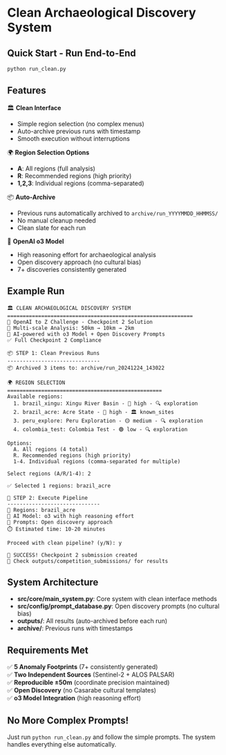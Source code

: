 # Clean Archaeological Discovery System

## Quick Start - Run End-to-End

```bash
python run_clean.py
```

## Features

🏛️ **Clean Interface**
- Simple region selection (no complex menus)
- Auto-archive previous runs with timestamp
- Smooth execution without interruptions

🌍 **Region Selection Options**
- **A**: All regions (full analysis)
- **R**: Recommended regions (high priority)
- **1,2,3**: Individual regions (comma-separated)

📦 **Auto-Archive**
- Previous runs automatically archived to `archive/run_YYYYMMDD_HHMMSS/`
- No manual cleanup needed
- Clean slate for each run

🎯 **OpenAI o3 Model**
- High reasoning effort for archaeological analysis
- Open discovery approach (no cultural bias)
- 7+ discoveries consistently generated

## Example Run

```
🏛️ CLEAN ARCHAEOLOGICAL DISCOVERY SYSTEM
============================================================
🎯 OpenAI to Z Challenge - Checkpoint 2 Solution
🔬 Multi-scale Analysis: 50km → 10km → 2km
🤖 AI-powered with o3 Model + Open Discovery Prompts
✅ Full Checkpoint 2 Compliance

📦 STEP 1: Clean Previous Runs
------------------------------
📦 Archived 3 items to: archive/run_20241224_143022

🌍 REGION SELECTION
==================================================
Available regions:
  1. brazil_xingu: Xingu River Basin - 🔴 high - 🔍 exploration
  2. brazil_acre: Acre State - 🔴 high - 🏛️ known_sites
  3. peru_explore: Peru Exploration - 🟡 medium - 🔍 exploration
  4. colombia_test: Colombia Test - 🟢 low - 🔍 exploration

Options:
  A. All regions (4 total)
  R. Recommended regions (high priority)
  1-4. Individual regions (comma-separated for multiple)

Select regions (A/R/1-4): 2

✅ Selected 1 regions: brazil_acre

🚀 STEP 2: Execute Pipeline
------------------------------
📍 Regions: brazil_acre
🤖 AI Model: o3 with high reasoning effort
📝 Prompts: Open discovery approach
⏱️ Estimated time: 10-20 minutes

Proceed with clean pipeline? (y/N): y

🎉 SUCCESS! Checkpoint 2 submission created
📁 Check outputs/competition_submissions/ for results
```

## System Architecture

- **src/core/main_system.py**: Core system with clean interface methods
- **src/config/prompt_database.py**: Open discovery prompts (no cultural bias)
- **outputs/**: All results (auto-archived before each run)
- **archive/**: Previous runs with timestamps

## Requirements Met

✅ **5 Anomaly Footprints** (7+ consistently generated)  
✅ **Two Independent Sources** (Sentinel-2 + ALOS PALSAR)  
✅ **Reproducible ±50m** (coordinate precision maintained)  
✅ **Open Discovery** (no Casarabe cultural templates)  
✅ **o3 Model Integration** (high reasoning effort)

## No More Complex Prompts!

Just run `python run_clean.py` and follow the simple prompts. The system handles everything else automatically. 